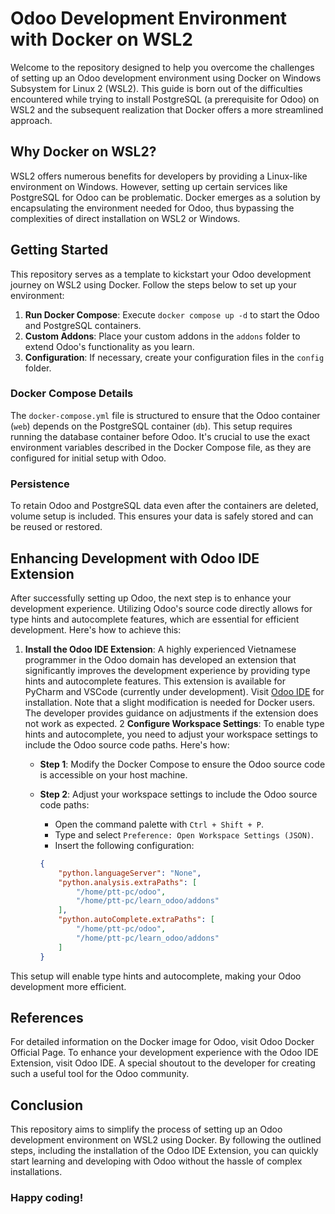 # Odoo Development Environment with Docker on WSL2

Welcome to the repository designed to help you overcome the challenges of setting up an Odoo development environment using Docker on Windows Subsystem for Linux 2 (WSL2). This guide is born out of the difficulties encountered while trying to install PostgreSQL (a prerequisite for Odoo) on WSL2 and the subsequent realization that Docker offers a more streamlined approach.

## Why Docker on WSL2?

WSL2 offers numerous benefits for developers by providing a Linux-like environment on Windows. However, setting up certain services like PostgreSQL for Odoo can be problematic. Docker emerges as a solution by encapsulating the environment needed for Odoo, thus bypassing the complexities of direct installation on WSL2 or Windows.

## Getting Started

This repository serves as a template to kickstart your Odoo development journey on WSL2 using Docker. Follow the steps below to set up your environment:

1. **Run Docker Compose**: Execute `docker compose up -d` to start the Odoo and PostgreSQL containers.
2. **Custom Addons**: Place your custom addons in the `addons` folder to extend Odoo's functionality as you learn.
3. **Configuration**: If necessary, create your configuration files in the `config` folder.

### Docker Compose Details

The `docker-compose.yml` file is structured to ensure that the Odoo container (`web`) depends on the PostgreSQL container (`db`). This setup requires running the database container before Odoo. It's crucial to use the exact environment variables described in the Docker Compose file, as they are configured for initial setup with Odoo.

### Persistence

To retain Odoo and PostgreSQL data even after the containers are deleted, volume setup is included. This ensures your data is safely stored and can be reused or restored.

## Enhancing Development with Odoo IDE Extension

After successfully setting up Odoo, the next step is to enhance your development experience. Utilizing Odoo's source code directly allows for type hints and autocomplete features, which are essential for efficient development. Here's how to achieve this:

1. **Install the Odoo IDE Extension**: A highly experienced Vietnamese programmer in the Odoo domain has developed an extension that significantly improves the development experience by providing type hints and autocomplete features. This extension is available for PyCharm and VSCode (currently under development). Visit [Odoo IDE](https://odoo-ide.com/) for installation. Note that a slight modification is needed for Docker users. The developer provides guidance on adjustments if the extension does not work as expected.
2 **Configure Workspace Settings**: To enable type hints and autocomplete, you need to adjust your workspace settings to include the Odoo source code paths. Here's how:
    - **Step 1**: Modify the Docker Compose to ensure the Odoo source code is accessible on your host machine.
    - **Step 2**: Adjust your workspace settings to include the Odoo source code paths:
        - Open the command palette with `Ctrl + Shift + P`.
        - Type and select `Preference: Open Workspace Settings (JSON)`.
        - Insert the following configuration:

        ```json
        {
            "python.languageServer": "None",
            "python.analysis.extraPaths": [
                "/home/ptt-pc/odoo",
                "/home/ptt-pc/learn_odoo/addons"
            ],
            "python.autoComplete.extraPaths": [
                "/home/ptt-pc/odoo",
                "/home/ptt-pc/learn_odoo/addons"
            ]
        }
        ```
This setup will enable type hints and autocomplete, making your Odoo development more efficient.

## References
For detailed information on the Docker image for Odoo, visit Odoo Docker Official Page.
To enhance your development experience with the Odoo IDE Extension, visit Odoo IDE. A special shoutout to the developer for creating such a useful tool for the Odoo community.
## Conclusion
This repository aims to simplify the process of setting up an Odoo development environment on WSL2 using Docker. By following the outlined steps, including the installation of the Odoo IDE Extension, you can quickly start learning and developing with Odoo without the hassle of complex installations.

### Happy coding!